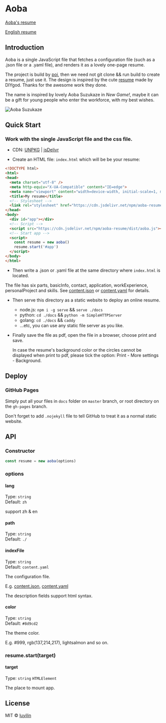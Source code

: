 # Aoba

[Aoba's resume](https://luyilin.github.io/Aoba/)

[English resume](https://luyilin.github.io/Aoba/resume-en)

## Introduction

Aoba is a single JavaScript file that fetches a configuration file (such as a .json file or a .yaml file), and renders it as a lovely one-page resume.

The project is build by [poi](https://github.com/egoist/poi), then we need not git clone && run build to create a resume, just use it. The design is inspired by the cute [resume](https://github.com/DIYgod/Resume) made by DIYgod. Thanks for the awesome work they done.

The name is inspired by lovely Aoba Suzukaze in *New Game!*, maybe it can be a gift for young people who enter the workforce, with my best wishes.

![Aoba Suzukaze](https://wx3.sinaimg.cn/mw690/a2117cdbly1fm7csm5gopj208z07ijvh.jpg)

## Quick Start

### Work with the single JavaScript file and the css file.

* CDN: [UNPKG](https://unpkg.com/aoba-resume@1.0.2/) | [jsDelivr](https://cdn.jsdelivr.net/npm/aoba-resume@latest/dist/)

* Create an HTML file: `index.html` which will be be your resume:

```html
<!DOCTYPE html>
<html>
<head>
  <meta charset="utf-8" />
  <meta http-equiv="X-UA-Compatible" content="IE=edge">
  <meta name="viewport" content="width=device-width, initial-scale=1, maximum-scale=1, user-scalable=0" />
  <title>My resume</title>
  <!-- Stylesheet -->
  <link rel="stylesheet" href="https://cdn.jsdelivr.net/npm/aoba-resume/dist/aoba.css">
</head>
<body>
  <div id="app"></div>
  <!-- Script -->
  <script src="https://cdn.jsdelivr.net/npm/aoba-resume/dist/aoba.js"></script>
  <!-- Start app -->
  <script>
    const resume = new aoba()
    resume.start('#app')
  </script>
</body>
</html>
```

* Then write a .json or .yaml file at the same directory where `index.html` is located.

The file has six parts, basicInfo, contact, application, workExperience, personalProject and skills.
See [content.json](https://github.com/luyilin/Aoba/blob/master/docs/content.json) or [content.yaml](https://github.com/luyilin/Aoba/blob/master/docs/content.yaml) for details.

* Then serve this directory as a static website to deploy an online resume.

  - node.js: `npm i -g serve` && `serve ./docs`
  - python: `cd ./docs` && `python -m SimpleHTTPServer`
  - golang: `cd ./docs` && `caddy`
  - ...etc, you can use any static file server as you like.
  
* Finally save the file as pdf, open the file in a browser, choose print and save.

  In case the resume's background color or the circles cannot be displayed when print to pdf, please tick the option: Print - More settings - Background.

## Deploy

### GitHub Pages

Simply put all your files in `docs` folder on `master` branch, or root directory on the `gh-pages` branch.

Don't forget to add `.nojekyll` file to tell GitHub to treat it as a normal static website.

## API

### Constructor

```js
const resume = new aoba(options)
```

### options

#### lang

Type: `string`<br>
Default: `zh`

support zh & en

#### path 

Type: `string`<br>
Default: `./`

#### indexFile

Type: `string`<br>
Default: `content.yaml`

The configuration file.

E.g. [content.json](https://github.com/luyilin/Aoba/blob/master/docs/content.json), [content.yaml](https://github.com/luyilin/Aoba/blob/master/docs/content.yaml)

The description fields support html syntax.

#### color

Type: `string`<br>
Default: `#8d9cd2`

The theme color. 

E.g. #999, rgb(137,214,217), lightsalmon and so on.

### resume.start(target)

#### target

Type: `string` `HTMLElement`

The place to mount app.

## License

MIT &copy; [luyilin](http://github.com/luyilin)
